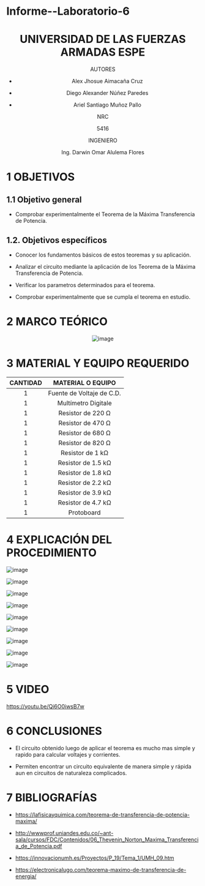 # Informe--Laboratorio-6
<div align="center">

# UNIVERSIDAD DE LAS FUERZAS ARMADAS ESPE

AUTORES

* Alex Jhosue Aimacaña Cruz

* Diego Alexander Núñez Paredes

* Ariel Santiago Muñoz Pallo

NRC
  
5416

INGENIERO

Ing. Darwin Omar Alulema Flores

</div>


# 1 OBJETIVOS

## **1.1 Objetivo general**

- Comprobar experimentalmente el Teorema de la Máxima Transferencia de Potencia.

## **1.2. Objetivos específicos**

- Conocer los fundamentos básicos de estos teoremas y su aplicación.

- Analizar el circuito mediante la aplicación de los Teorema de la Máxima Transferencia de Potencia.

- Verificar los parametros determinados para el teorema.

- Comprobar experimentalmente que se cumpla el teorema en estudio.

# 2 MARCO TEÓRICO
<div align="center">
  
![image](https://github.com/Jhosu115/Informe--Laboratorio-6/blob/main/png.png)


   </div>


# 3 MATERIAL Y EQUIPO REQUERIDO

<div align="center">
     
|**CANTIDAD**|       **MATERIAL O EQUIPO**      |
|    :---:   |              :---:               | 
|      1     |     Fuente de Voltaje de C.D.    |
|      1     |       Multímetro Digitale        |
|      1     |        Resistor de 220 Ω         |
|      1     |        Resistor de 470 Ω         |
|      1     |         Resistor de 680 Ω        |
|      1     |         Resistor de 820 Ω        |
|      1     |         Resistor de 1 kΩ         |
|      1     |         Resistor de 1.5 kΩ       |
|      1     |         Resistor de 1.8 kΩ       |
|      1     |         Resistor de 2.2 kΩ       |
|      1     |         Resistor de 3.9 kΩ       |
|      1     |         Resistor de 4.7 kΩ       |
|      1     |            Protoboard            |
</div>

# 4 EXPLICACIÓN DEL PROCEDIMIENTO

![image](https://github.com/Jhosu115/Informe--Laboratorio-6/blob/main/WhatsApp%20Image%202021-08-02%20at%2010.29.37%20AM.jpeg)

![image](https://github.com/Jhosu115/Informe--Laboratorio-6/blob/main/WhatsApp%20Image%202021-08-02%20at%2010.29.37%20AM%20(1).jpeg)

![image](https://github.com/Jhosu115/Informe--Laboratorio-6/blob/main/WhatsApp%20Image%202021-08-02%20at%2010.29.37%20AM%20(2).jpeg)

![image](https://github.com/Jhosu115/Informe--Laboratorio-6/blob/main/WhatsApp%20Image%202021-08-02%20at%2010.29.37%20AM%20(3).jpeg)

![image](https://github.com/Jhosu115/Informe--Laboratorio-6/blob/main/WhatsApp%20Image%202021-08-02%20at%209.45.46%20AM.jpeg)

![image](https://github.com/Jhosu115/Informe--Laboratorio-6/blob/main/WhatsApp%20Image%202021-08-02%20at%209.45.46%20AM%20(1).jpeg)

![image](https://github.com/Jhosu115/Informe--Laboratorio-6/blob/main/WhatsApp%20Image%202021-08-02%20at%209.45.46%20AM%20(2).jpeg)

![image](https://github.com/Jhosu115/Informe--Laboratorio-6/blob/main/WhatsApp%20Image%202021-08-02%20at%209.45.46%20AM%20(3).jpeg)

![image](https://github.com/Jhosu115/Informe--Laboratorio-6/blob/main/WhatsApp%20Image%202021-08-02%20at%209.45.46%20AM%20(4).jpeg)

# 5 VIDEO 

https://youtu.be/Qi6O0iwsB7w

# 6 CONCLUSIONES 

- El circuito obtenido luego de aplicar el teorema es mucho mas simple y rapido para calcular voltajes y corrientes.

- Permiten encontrar un circuito equivalente de manera simple y rápida aun en circuitos de naturaleza complicados.


# 7 BIBLIOGRAFÍAS

- https://lafisicayquimica.com/teorema-de-transferencia-de-potencia-maxima/

- http://wwwprof.uniandes.edu.co/~ant-sala/cursos/FDC/Contenidos/06_Thevenin_Norton_Maxima_Transferencia_de_Potencia.pdf

- https://innovacionumh.es/Proyectos/P_19/Tema_1/UMH_09.htm

- https://electronicalugo.com/teorema-maximo-de-transferencia-de-energia/
